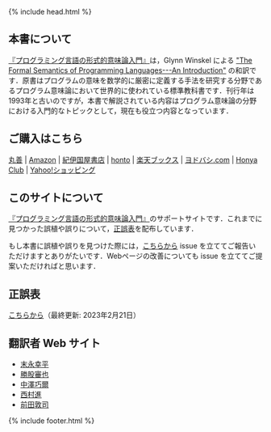 {% include head.html %}

## 本書について

[『プログラミング言語の形式的意味論入門』](https://www.maruzen-publishing.co.jp/item/?book_no=304793)は，Glynn Winskel による ["The Formal Semantics of Programming Languages---An Introduction"](https://mitpress.mit.edu/9780262731034/the-formal-semantics-of-programming-languages/) の和訳です．原書はプログラムの意味を数学的に厳密に定義する手法を研究する分野であるプログラム意味論において世界的に使われている標準教科書です．刊行年は1993年と古いのですが，本書で解説されている内容はプログラム意味論の分野における入門的なトピックとして，現在も役立つ内容となっています．

## ご購入はこちら

[丸善](https://www.maruzen-publishing.co.jp/item/?book_no=304793) | [Amazon](https://www.amazon.co.jp/dp/4621307630) | [紀伊国屋書店](https://www.kinokuniya.co.jp/f/dsg-01-9784621307632) | [honto](https://honto.jp/netstore/pd-book_32140501.html) | [楽天ブックス](https://books.rakuten.co.jp/rb/17362338/) | [ヨドバシ.com](https://www.yodobashi.com/product/100000009003657539/) | [Honya Club](https://www.honyaclub.com/shop/g/g20709850/) | [Yahoo!ショッピング](https://store.shopping.yahoo.co.jp/windybooks/s-9784621307632.html)

## このサイトについて

[『プログラミング言語の形式的意味論入門』](https://www.maruzen-publishing.co.jp/item/?book_no=304793)のサポートサイトです．これまでに見つかった誤植や誤りについて，[正誤表](correction/correction.pdf)を配布しています．

もし本書に誤植や誤りを見つけた際には，[こちらから](https://github.com/ksuenaga/winskel-textbook-jp/issues) issue を立ててご報告いただけますとありがたいです．Webページの改善についても issue を立ててご提案いただければと思います．

## 正誤表

[こちらから](correction/correction.pdf)（最終更新: 2023年2月21日）

## 翻訳者 Web サイト

- [末永幸平](https://researchmap.jp/ksuenaga)
- [勝股審也](https://researchmap.jp/shinya_katsumata)
- [中澤巧爾](https://researchmap.jp/knak)
- [西村進](https://researchmap.jp/susumuNish)
- [前田敦司](https://researchmap.jp/maeda_atusi)

{% include footer.html %}
